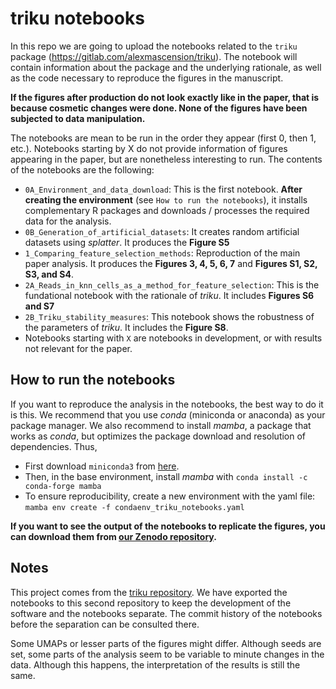 # triku notebooks
In this repo we are going to upload the notebooks related to the `triku` package (https://gitlab.com/alexmascension/triku). The notebook will contain information about the package and the underlying rationale, as well as the code necessary to reproduce the figures in the manuscript. 

**If the figures after production do not look exactly like in the paper, that is because cosmetic changes were done. None of the figures have been subjected to data manipulation.**

The notebooks are mean to be run in the order they appear (first 0, then 1, etc.). Notebooks starting by X do not provide information of figures appearing in the paper, but are nonetheless interesting to run. The contents of the notebooks are the following:
* `0A_Environment_and_data_download`: This is the first notebook. **After creating the environment** (see `How to run the notebooks`), it installs complementary R packages and downloads / processes the required data for the analysis.
* `0B_Generation_of_artificial_datasets`: It creates random artificial datasets using *splatter*. It produces the **Figure S5**
* `1_Comparing_feature_selection_methods`: Reproduction of the main paper analysis. It produces the **Figures 3, 4, 5, 6, 7** and **Figures S1, S2, S3, and S4**.
* `2A_Reads_in_knn_cells_as_a_method_for_feature_selection`: This is the fundational notebook with the rationale of *triku*. It includes **Figures S6 and S7**
* `2B_Triku_stability_measures`: This notebook shows the robustness of the parameters of *triku*. It includes the **Figure S8**.
* Notebooks starting with `X` are notebooks in development, or with results not relevant for the paper.

## How to run the notebooks
If you want to reproduce the analysis in the notebooks, the best way to do it is this. We recommend that you use *conda* (miniconda or anaconda) as your package manager. We also recommend to install *mamba*, a package that works as *conda*, but optimizes the package download and resolution of dependencies. Thus,
* First download `miniconda3` from [here](https://docs.conda.io/en/latest/miniconda.html).
* Then, in the base environment, install *mamba* with `conda install -c conda-forge mamba`
* To ensure reproducibility, create a new environment with the yaml file: `mamba env create -f condaenv_triku_notebooks.yaml`

**If you want to see the output of the notebooks to replicate the figures, you can download them from [our Zenodo repository](https://doi.org/10.5281/zenodo.4016714).**

## Notes
This project comes from the [triku repository](https://gitlab.com/alexmascension/triku). We have exported the notebooks to this second repository to keep the development of the software and the notebooks separate. The commit history of the notebooks before the separation can be consulted there.

Some UMAPs or lesser parts of the figures might differ. Although seeds are set, some parts of the analysis seem to be variable to minute changes in the data. Although this happens, the interpretation of the results is still the same.